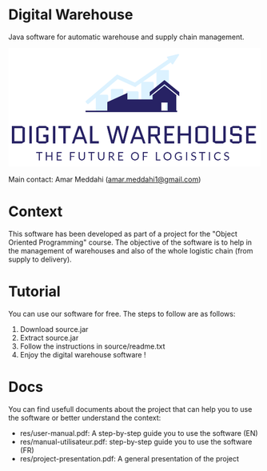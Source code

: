 # Digital Warehouse
Java software for automatic warehouse and supply chain management.

<p align="center">
  <img src="src/images/warehouse-logo.png" />
</p>

Main contact: Amar Meddahi (amar.meddahi1@gmail.com)

# Context

This software has been developed as part of a project for the "Object Oriented Programming" course. The objective of the software is to help in the management of warehouses and also of the whole logistic chain (from supply to delivery).

# Tutorial
You can use our software for free. The steps to follow are as follows:
1. Download source.jar
2. Extract source.jar
3. Follow the instructions in source/readme.txt
4. Enjoy the digital warehouse software !

# Docs
You can find usefull documents about the project that can help you to use the software or better understand the context:
- res/user-manual.pdf: A step-by-step guide you to use the software (EN)
- res/manual-utilisateur.pdf: step-by-step guide you to use the software (FR)
- res/project-presentation.pdf: A general presentation of the project
